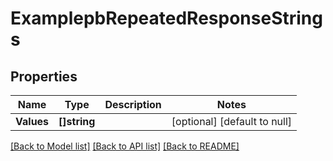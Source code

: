 # ExamplepbRepeatedResponseStrings

## Properties
Name | Type | Description | Notes
------------ | ------------- | ------------- | -------------
**Values** | **[]string** |  | [optional] [default to null]

[[Back to Model list]](../README.md#documentation-for-models) [[Back to API list]](../README.md#documentation-for-api-endpoints) [[Back to README]](../README.md)

